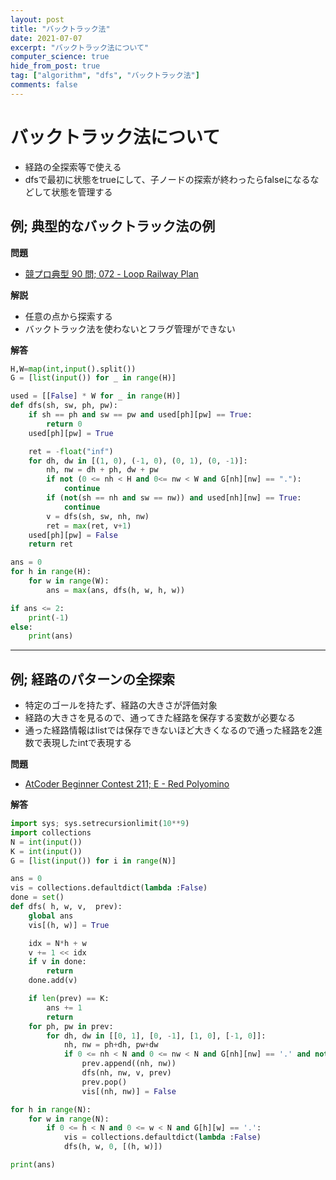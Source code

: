 ```yaml
---
layout: post
title: "バックトラック法"
date: 2021-07-07
excerpt: "バックトラック法について"
computer_science: true
hide_from_post: true
tag: ["algorithm", "dfs", "バックトラック法"]
comments: false
---
```


# バックトラック法について
 - 経路の全探索等で使える
 - dfsで最初に状態をtrueにして、子ノードの探索が終わったらfalseになるなどして状態を管理する

## 例; 典型的なバックトラック法の例

**問題**  
 - [競プロ典型 90 問; 072 - Loop Railway Plan](https://atcoder.jp/contests/typical90/tasks/typical90_bt)

**解説**  
 - 任意の点から探索する
 - バックトラック法を使わないとフラグ管理ができない

**解答**  

```python
H,W=map(int,input().split())
G = [list(input()) for _ in range(H)]

used = [[False] * W for _ in range(H)]
def dfs(sh, sw, ph, pw):
    if sh == ph and sw == pw and used[ph][pw] == True:
        return 0
    used[ph][pw] = True

    ret = -float("inf")
    for dh, dw in [(1, 0), (-1, 0), (0, 1), (0, -1)]:
        nh, nw = dh + ph, dw + pw
        if not (0 <= nh < H and 0<= nw < W and G[nh][nw] == "."):
            continue
        if (not(sh == nh and sw == nw)) and used[nh][nw] == True:
            continue
        v = dfs(sh, sw, nh, nw)
        ret = max(ret, v+1)
    used[ph][pw] = False
    return ret

ans = 0
for h in range(H):
    for w in range(W):
        ans = max(ans, dfs(h, w, h, w))

if ans <= 2:
    print(-1)
else:
    print(ans)
```

---

## 例; 経路のパターンの全探索
 - 特定のゴールを持たず、経路の大きさが評価対象
 - 経路の大きさを見るので、通ってきた経路を保存する変数が必要なる
 - 通った経路情報はlistでは保存できないほど大きくなるので通った経路を2進数で表現したintで表現する

**問題**  
 - [AtCoder Beginner Contest 211; E - Red Polyomino](https://atcoder.jp/contests/abc211/tasks/abc211_e)

**解答**  

```python
import sys; sys.setrecursionlimit(10**9)
import collections
N = int(input())
K = int(input())
G = [list(input()) for i in range(N)]

ans = 0
vis = collections.defaultdict(lambda :False)
done = set()
def dfs( h, w, v,  prev):
    global ans
    vis[(h, w)] = True

    idx = N*h + w
    v += 1 << idx
    if v in done:
        return
    done.add(v)

    if len(prev) == K:
        ans += 1
        return
    for ph, pw in prev:
        for dh, dw in [[0, 1], [0, -1], [1, 0], [-1, 0]]:
            nh, nw = ph+dh, pw+dw
            if 0 <= nh < N and 0 <= nw < N and G[nh][nw] == '.' and not vis[(nh, nw)]:
                prev.append((nh, nw))
                dfs(nh, nw, v, prev)
                prev.pop()
                vis[(nh, nw)] = False

for h in range(N):
    for w in range(N):
        if 0 <= h < N and 0 <= w < N and G[h][w] == '.':
            vis = collections.defaultdict(lambda :False)
            dfs(h, w, 0, [(h, w)])

print(ans)
```
